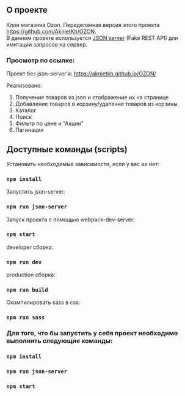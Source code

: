 ## О проекте

Клон магазина Ozon. Переделанная версия этого проекта https://github.com/AknietKh/OZON. <br/>
В данном проекте используется [JSON server](https://github.com/typicode/json-server) (Fake REST API) для имитации запросов на сервер.

### Просмотр по ссылке:
Проект без json-server'a: https://aknietkh.github.io/OZON/

Реализовано:<br/>
1. Получение товаров из json и отображение их на странице<br/>
2. Добавление товаров в корзину/удаление товаров из корзины.<br/>
3. Каталог<br/>
4. Поиск<br/>
5. Фильтр по цене и "Акции"<br/>
6. Пагинация<br/>

## Доступные команды (scripts)
Установить необходимые зависимости, если у вас их нет:
### `npm install`
Запустить json-server:
### `npm run json-server`
Запуск проекта с помощью webpack-dev-server:
### `npm start`
developer сборка:
### `npm run dev`
production сборка: 
### `npm run build`
Скомпилировать sass в css: 
### `npm run sass`

### Для того, что бы запустить у себя проект необходимо выполнить следующие команды:
### `npm install`
### `npm run json-server`
### `npm start`